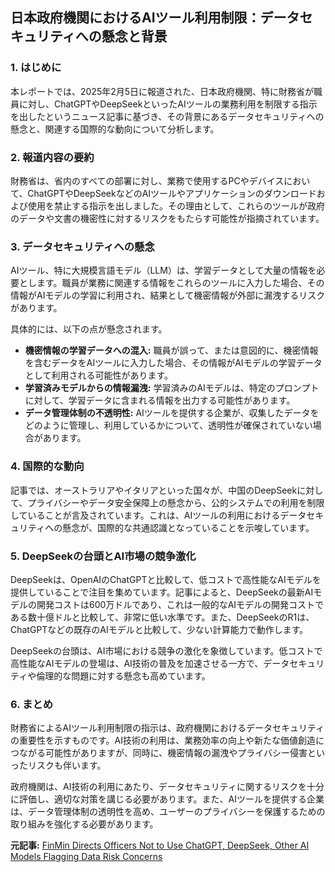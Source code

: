 ## 日本政府機関におけるAIツール利用制限：データセキュリティへの懸念と背景

### 1. はじめに

本レポートでは、2025年2月5日に報道された、日本政府機関、特に財務省が職員に対し、ChatGPTやDeepSeekといったAIツールの業務利用を制限する指示を出したというニュース記事に基づき、その背景にあるデータセキュリティへの懸念と、関連する国際的な動向について分析します。

### 2. 報道内容の要約

財務省は、省内のすべての部署に対し、業務で使用するPCやデバイスにおいて、ChatGPTやDeepSeekなどのAIツールやアプリケーションのダウンロードおよび使用を禁止する指示を出しました。その理由として、これらのツールが政府のデータや文書の機密性に対するリスクをもたらす可能性が指摘されています。

### 3. データセキュリティへの懸念

AIツール、特に大規模言語モデル（LLM）は、学習データとして大量の情報を必要とします。職員が業務に関連する情報をこれらのツールに入力した場合、その情報がAIモデルの学習に利用され、結果として機密情報が外部に漏洩するリスクがあります。

具体的には、以下の点が懸念されます。

*   **機密情報の学習データへの混入:** 職員が誤って、または意図的に、機密情報を含むデータをAIツールに入力した場合、その情報がAIモデルの学習データとして利用される可能性があります。
*   **学習済みモデルからの情報漏洩:** 学習済みのAIモデルは、特定のプロンプトに対して、学習データに含まれる情報を出力する可能性があります。
*   **データ管理体制の不透明性:** AIツールを提供する企業が、収集したデータをどのように管理し、利用しているかについて、透明性が確保されていない場合があります。

### 4. 国際的な動向

記事では、オーストラリアやイタリアといった国々が、中国のDeepSeekに対して、プライバシーやデータ安全保障上の懸念から、公的システムでの利用を制限していることが言及されています。これは、AIツールの利用におけるデータセキュリティへの懸念が、国際的な共通認識となっていることを示唆しています。

### 5. DeepSeekの台頭とAI市場の競争激化

DeepSeekは、OpenAIのChatGPTと比較して、低コストで高性能なAIモデルを提供していることで注目を集めています。記事によると、DeepSeekの最新AIモデルの開発コストは600万ドルであり、これは一般的なAIモデルの開発コストである数十億ドルと比較して、非常に低い水準です。また、DeepSeekのR1は、ChatGPTなどの既存のAIモデルと比較して、少ない計算能力で動作します。

DeepSeekの台頭は、AI市場における競争の激化を象徴しています。低コストで高性能なAIモデルの登場は、AI技術の普及を加速させる一方で、データセキュリティや倫理的な問題に対する懸念も高めています。

### 6. まとめ

財務省によるAIツール利用制限の指示は、政府機関におけるデータセキュリティの重要性を示すものです。AI技術の利用は、業務効率の向上や新たな価値創造につながる可能性がありますが、同時に、機密情報の漏洩やプライバシー侵害といったリスクも伴います。

政府機関は、AI技術の利用にあたり、データセキュリティに関するリスクを十分に評価し、適切な対策を講じる必要があります。また、AIツールを提供する企業は、データ管理体制の透明性を高め、ユーザーのプライバシーを保護するための取り組みを強化する必要があります。

**元記事:** [FinMin Directs Officers Not to Use ChatGPT, DeepSeek, Other AI Models Flagging Data Risk Concerns](https://www.outlookbusiness.com/economy-and-policy/finmin-directs-officers-not-to-use-chatgpt-deepseek-other-ai-models-flagging-data-risk-concerns)